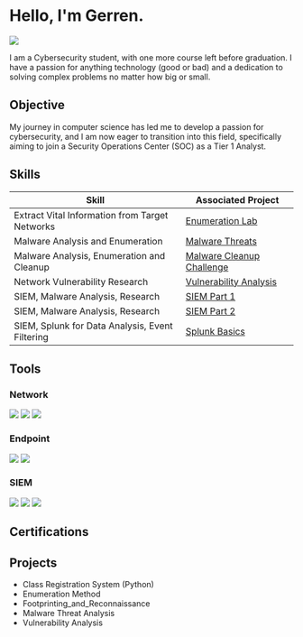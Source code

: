 # Hello, I'm Gerren.
<a href="https://linkedin.com/in/gerren-jerome-ga/"><img src="https://img.shields.io/badge/-LinkedIn-0072b1?&style=for-the-badge&logo=linkedin&logoColor=white" /></a>

I am a Cybersecurity student, with one more course left before graduation. I have a passion for anything technology (good or bad) and a dedication to solving complex problems no matter how big or small.

## Objective

My journey in computer science has led me to develop a passion for cybersecurity, and I am now eager to transition into this field, specifically aiming to join a Security Operations Center (SOC) as a Tier 1 Analyst.

## Skills

| Skill                                         | Associated Project         |
|-----------------------------------------------|----------------------------|
| Extract Vital Information from Target Networks| <a href="https://github.com/RrenGe/Enumeration-Lab/blob/main/Jerome%20-%20Enumeration%20Methods.pdf">Enumeration Lab</a>|
| Malware Analysis and Enumeration              | <a href="https://github.com/RrenGe/MalwareThreat-Lab/blob/main/Jerome%20-%20Malware%20Threat.pdf">Malware Threats</a>|
| Malware Analysis, Enumeration and Cleanup     | <a href="https://github.com/RrenGe/MalwareCleanup-Challenge/blob/main/Jerome%20-%20Malware%20Cleanup%20Challenge.pdf">Malware Cleanup Challenge</a>|
| Network Vulnerability Research                | <a href="https://github.com/RrenGe/Vulnerability-Analysis/blob/main/Jerome%20-%20Vulnerability%20Analysis%20Project.pdf">Vulnerability Analysis</a>|
| SIEM, Malware Analysis, Research              | <a href="https://github.com/GerrenJ/Splunk-SIEM/blob/main/Jerome%20-%20Introduction_to_SIEM%20-%20Part%201.mp4">SIEM Part 1</a>|
| SIEM, Malware Analysis, Research              | <a href="https://github.com/GerrenJ/Splunk-SIEM/blob/main/Jerome%20-%20Introduction_to_SIEM%20-%20Part%202.mp4">SIEM Part 2</a>|
| SIEM, Splunk for Data Analysis, Event Filtering | <a href="https://github.com/GerrenJ/Splunk-SIEM/blob/main/Jerome%20-%20Splunk%20Lab_Basics.pdf">Splunk Basics</a>|

## Tools

### Network
<div>
    <img src="https://img.shields.io/badge/-Wireshark-1679A7?&style=for-the-badge&logo=Wireshark&logoColor=white" />
    <img src="https://img.shields.io/badge/-Suricata-EF3B2D?&style=for-the-badge&logo=Suricata&logoColor=white" />
    <img src="https://img.shields.io/badge/-Zeek-777BB4?&style=for-the-badge&logo=Zeek&logoColor=white" />
</div>

### Endpoint
<div>
    <img src="https://img.shields.io/badge/-Microsoft_Defender_for_Endpoint-00A4EF?&style=for-the-badge&logo=Microsoft&logoColor=white" />
    <img src="https://img.shields.io/badge/-Velociraptor-4B275F?&style=for-the-badge&logo=Velociraptor&logoColor=white" />
</div>

### SIEM
<div>
    <img src="https://img.shields.io/badge/-Microsoft_Sentinel-0078D4?&style=for-the-badge&logo=Microsoft&logoColor=white" />
    <img src="https://img.shields.io/badge/-Splunk-000000?&style=for-the-badge&logo=Splunk&logoColor=white" />
    <img src="https://img.shields.io/badge/-Elastic-005571?&style=for-the-badge&logo=Elastic&logoColor=white" />
</div>

## Certifications
<div>

</div>

## Projects
- Class Registration System (Python)
- Enumeration Method
- Footprinting_and_Reconnaissance
- Malware Threat Analysis
- Vulnerability Analysis
